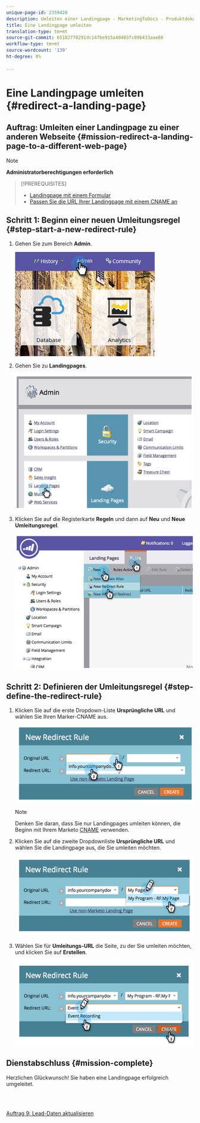 ```yaml
---
unique-page-id: 2359428
description: Umleiten einer Landingpage - MarketingToDocs - Produktdokumentation
title: Eine Landingpage umleiten
translation-type: tm+mt
source-git-commit: 65182770291dc14fbe915a40403fc09b433aae86
workflow-type: tm+mt
source-wordcount: '139'
ht-degree: 0%

---
```



# Eine Landingpage umleiten {#redirect-a-landing-page}

## Auftrag: Umleiten einer Landingpage zu einer anderen Webseite {#mission-redirect-a-landing-page-to-a-different-web-page}

>[!NOTE]
>
>**Administratorberechtigungen erforderlich**

>[!PREREQUISITES]
>
>* [Landingpage mit einem Formular](/help/marketo/getting-started/quick-wins/landing-page-with-a-form.md)
>* [Passen Sie die URL Ihrer Landingpage mit einem CNAME an](/help/marketo/product-docs/demand-generation/landing-pages/landing-page-actions/customize-your-landing-page-urls-with-a-cname.md)


## Schritt 1: Beginn einer neuen Umleitungsregel {#step-start-a-new-redirect-rule}

1. Gehen Sie zum Bereich **Admin**.

   ![](assets/admin.png)

1. Gehen Sie zu **Landingpages**.

   ![](assets/image2014-9-24-13-3a28-3a43.png)

1. Klicken Sie auf die Registerkarte **Regeln** und dann auf **Neu** und **Neue Umleitungsregel**.

   ![](assets/image2014-9-24-13-3a28-3a59.png)

## Schritt 2: Definieren der Umleitungsregel {#step-define-the-redirect-rule}

1. Klicken Sie auf die erste Dropdown-Liste **Ursprüngliche URL** und wählen Sie Ihren Marker-CNAME aus.

   ![](assets/image2014-9-24-13-3a30-3a33.png)

   >[!NOTE]
   >
   >Denken Sie daran, dass Sie nur Landingpages umleiten können, die Beginn mit Ihrem Marketo [CNAME](/help/marketo/product-docs/demand-generation/landing-pages/landing-page-actions/customize-your-landing-page-urls-with-a-cname.md) verwenden.

1. Klicken Sie auf die zweite Dropdownliste **Ursprüngliche URL** und wählen Sie die Landingpage aus, die Sie umleiten möchten.

   ![](assets/image2014-9-24-13-3a30-3a50.png)

1. Wählen Sie für **Umleitungs-URL** die Seite, zu der Sie umleiten möchten, und klicken Sie auf **Erstellen**.

   ![](assets/image2014-9-24-13-3a31-3a10.png)

## Dienstabschluss {#mission-complete}

Herzlichen Glückwunsch! Sie haben eine Landingpage erfolgreich umgeleitet.

<br> 

[Auftrag 9: Lead-Daten aktualisieren](/help/marketo/getting-started/quick-wins/update-person-data.md)
